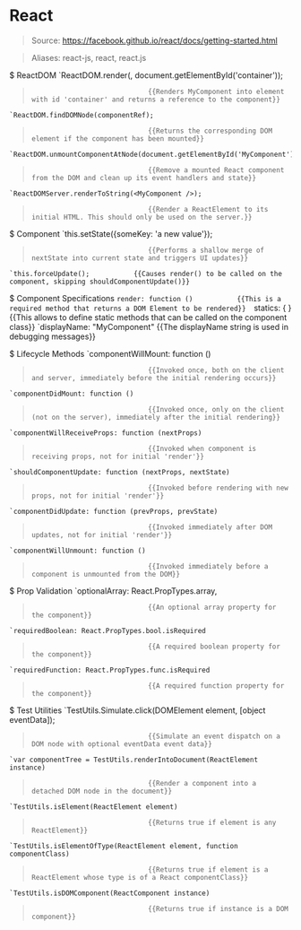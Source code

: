 # React

> Source: https://facebook.github.io/react/docs/getting-started.html

> Aliases: react-js, react, react.js

$ ReactDOM
    `ReactDOM.render(<MyComponent />, document.getElementById('container'));
>                                  {{Renders MyComponent into element with id 'container' and returns a reference to the component}} 
    `ReactDOM.findDOMNode(componentRef);
>                                  {{Returns the corresponding DOM element if the component has been mounted}} 
    `ReactDOM.unmountComponentAtNode(document.getElementById('MyComponent'))
>                                  {{Remove a mounted React component from the DOM and clean up its event handlers and state}} 
    `ReactDOMServer.renderToString(<MyComponent />);
>                                  {{Render a ReactElement to its initial HTML. This should only be used on the server.}} 

$ Component
    `this.setState({someKey: 'a new value'});
>                                  {{Performs a shallow merge of nextState into current state and triggers UI updates}} 
    `this.forceUpdate();           {{Causes render() to be called on the component, skipping shouldComponentUpdate()}} 

$ Component Specifications
    `render: function ()           {{This is a required method that returns a DOM Element to be rendered}} 
    `statics: { }                  {{This allows to define static methods that can be called on the component class}} 
    `displayName: "MyComponent"    {{The displayName string is used in debugging messages}} 

$ Lifecycle Methods
    `componentWillMount: function ()
>                                  {{Invoked once, both on the client and server, immediately before the initial rendering occurs}} 
    `componentDidMount: function ()
>                                  {{Invoked once, only on the client (not on the server), immediately after the initial rendering}} 
    `componentWillReceiveProps: function (nextProps)
>                                  {{Invoked when component is receiving props, not for initial 'render'}} 
    `shouldComponentUpdate: function (nextProps, nextState)
>                                  {{Invoked before rendering with new props, not for initial 'render'}} 
    `componentDidUpdate: function (prevProps, prevState)
>                                  {{Invoked immediately after DOM updates, not for initial 'render'}} 
    `componentWillUnmount: function ()
>                                  {{Invoked immediately before a component is unmounted from the DOM}} 

$ Prop Validation
    `optionalArray: React.PropTypes.array,
>                                  {{An optional array property for the component}} 
    `requiredBoolean: React.PropTypes.bool.isRequired
>                                  {{A required boolean property for the component}} 
    `requiredFunction: React.PropTypes.func.isRequired
>                                  {{A required function property for the component}} 

$ Test Utilities
    `TestUtils.Simulate.click(DOMElement element, [object eventData]);
>                                  {{Simulate an event dispatch on a DOM node with optional eventData event data}} 
    `var componentTree = TestUtils.renderIntoDocument(ReactElement instance)
>                                  {{Render a component into a detached DOM node in the document}} 
    `TestUtils.isElement(ReactElement element)
>                                  {{Returns true if element is any ReactElement}} 
    `TestUtils.isElementOfType(ReactElement element, function componentClass)
>                                  {{Returns true if element is a ReactElement whose type is of a React componentClass}} 
    `TestUtils.isDOMComponent(ReactComponent instance)
>                                  {{Returns true if instance is a DOM component}} 

